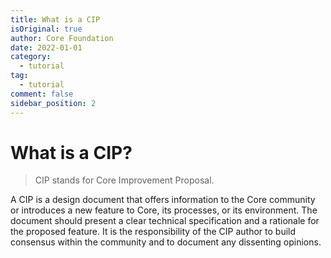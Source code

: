 ```yaml
---
title: What is a CIP
isOriginal: true
author: Core Foundation
date: 2022-01-01
category:
  - tutorial
tag:
  - tutorial
comment: false
sidebar_position: 2
---
```

# What is a CIP?

> CIP stands for Core Improvement Proposal.

A CIP is a design document that offers information to the Core community or introduces a new feature to Core, its processes, or its environment. The document should present a clear technical specification and a rationale for the proposed feature. It is the responsibility of the CIP author to build consensus within the community and to document any dissenting opinions.
